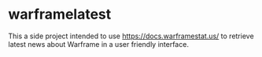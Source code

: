 # warframelatest

This a side project intended to use https://docs.warframestat.us/ to retrieve latest news about Warframe in a user friendly interface.
